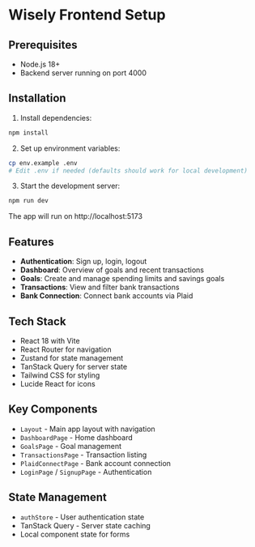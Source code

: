 # Wisely Frontend Setup

## Prerequisites

- Node.js 18+
- Backend server running on port 4000

## Installation

1. Install dependencies:
```bash
npm install
```

2. Set up environment variables:
```bash
cp env.example .env
# Edit .env if needed (defaults should work for local development)
```

3. Start the development server:
```bash
npm run dev
```

The app will run on http://localhost:5173

## Features

- **Authentication**: Sign up, login, logout
- **Dashboard**: Overview of goals and recent transactions
- **Goals**: Create and manage spending limits and savings goals
- **Transactions**: View and filter bank transactions
- **Bank Connection**: Connect bank accounts via Plaid

## Tech Stack

- React 18 with Vite
- React Router for navigation
- Zustand for state management
- TanStack Query for server state
- Tailwind CSS for styling
- Lucide React for icons

## Key Components

- `Layout` - Main app layout with navigation
- `DashboardPage` - Home dashboard
- `GoalsPage` - Goal management
- `TransactionsPage` - Transaction listing
- `PlaidConnectPage` - Bank account connection
- `LoginPage` / `SignupPage` - Authentication

## State Management

- `authStore` - User authentication state
- TanStack Query - Server state caching
- Local component state for forms

